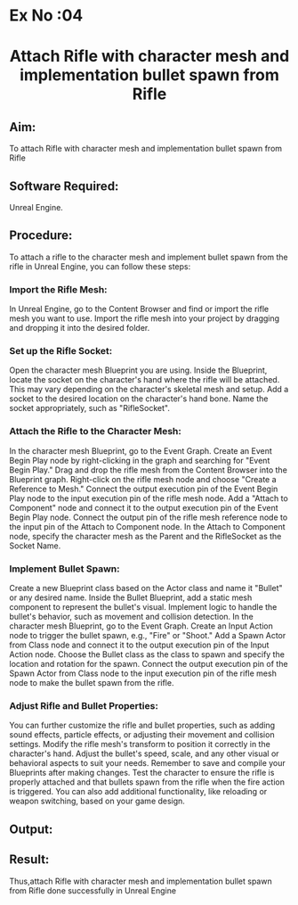 # Ex No :04

# <p align="center">  Attach Rifle with character mesh and implementation bullet spawn from Rifle </p>

## Aim:
To attach Rifle with character mesh and implementation bullet spawn from Rifle 
## Software Required:
Unreal Engine.

## Procedure:
To attach a rifle to the character mesh and implement bullet spawn from the rifle in Unreal Engine, you can follow these steps:

### Import the Rifle Mesh:

In Unreal Engine, go to the Content Browser and find or import the rifle mesh you want to use.
Import the rifle mesh into your project by dragging and dropping it into the desired folder.

### Set up the Rifle Socket:

Open the character mesh Blueprint you are using.
Inside the Blueprint, locate the socket on the character's hand where the rifle will be attached. This may vary depending on the character's skeletal mesh and setup.
Add a socket to the desired location on the character's hand bone. Name the socket appropriately, such as "RifleSocket".

### Attach the Rifle to the Character Mesh:

In the character mesh Blueprint, go to the Event Graph.
Create an Event Begin Play node by right-clicking in the graph and searching for "Event Begin Play."
Drag and drop the rifle mesh from the Content Browser into the Blueprint graph.
Right-click on the rifle mesh node and choose "Create a Reference to Mesh."
Connect the output execution pin of the Event Begin Play node to the input execution pin of the rifle mesh node.
Add a "Attach to Component" node and connect it to the output execution pin of the Event Begin Play node.
Connect the output pin of the rifle mesh reference node to the input pin of the Attach to Component node.
In the Attach to Component node, specify the character mesh as the Parent and the RifleSocket as the Socket Name.

### Implement Bullet Spawn:

Create a new Blueprint class based on the Actor class and name it "Bullet" or any desired name.
Inside the Bullet Blueprint, add a static mesh component to represent the bullet's visual.
Implement logic to handle the bullet's behavior, such as movement and collision detection.
In the character mesh Blueprint, go to the Event Graph.
Create an Input Action node to trigger the bullet spawn, e.g., "Fire" or "Shoot."
Add a Spawn Actor from Class node and connect it to the output execution pin of the Input Action node.
Choose the Bullet class as the class to spawn and specify the location and rotation for the spawn.
Connect the output execution pin of the Spawn Actor from Class node to the input execution pin of the rifle mesh node to make the bullet spawn from the rifle.

### Adjust Rifle and Bullet Properties:

You can further customize the rifle and bullet properties, such as adding sound effects, particle effects, or adjusting their movement and collision settings.
Modify the rifle mesh's transform to position it correctly in the character's hand.
Adjust the bullet's speed, scale, and any other visual or behavioral aspects to suit your needs.
Remember to save and compile your Blueprints after making changes. Test the character to ensure the rifle is properly attached and that bullets spawn from the rifle when the fire action is triggered. You can also add additional functionality, like reloading or weapon switching, based on your game design.

## Output:



## Result:

Thus,attach Rifle with character mesh and implementation bullet spawn from Rifle done successfully in Unreal Engine





